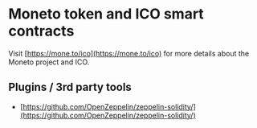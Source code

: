 # Moneto token and ICO smart contracts
Visit [https://mone.to/ico](https://mone.to/ico) for more details about the Moneto project and ICO.

## Plugins / 3rd party tools

- [https://github.com/OpenZeppelin/zeppelin-solidity/](https://github.com/OpenZeppelin/zeppelin-solidity/)